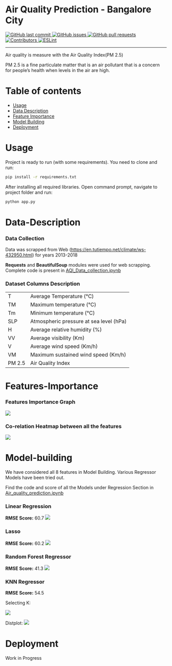 # Air Quality Prediction - Bangalore City
<a href="https://github.com/ravikant436/Air-Quality-prediction/commits/master" target="_blank">
  <img src="https://img.shields.io/github/last-commit/ravikant436/Air-Quality-prediction?style=flat-square" alt="GitHub last commit">
</a>

<a href="https://github.com/ravikant436/Air-Quality-prediction/issues" target="_blank">
  <img src="https://img.shields.io/github/issues/ravikant436/Air-Quality-prediction?style=flat-square&color=red" alt="GitHub issues">
</a>

<a href="https://github.com/ravikant436/Air-Quality-prediction/pulls" target="_blank">
  <img src="https://img.shields.io/github/issues-pr/ravikant436/Air-Quality-prediction?style=flat-square&color=blue" alt="GitHub pull requests">
</a>

<a href="https://github.com/ravikant436/Air-Quality-prediction#contribute" target="_blank">
  <img alt="Contributors" src="https://img.shields.io/badge/all_contributors-1-orange.svg?style=flat-square">
</a>

<a href="https://standardjs.com" target="_blank">
  <img alt="ESLint" src="https://img.shields.io/badge/code_style-standard-brightgreen.svg?style=flat-square">
</a>
<hr>

Air quality is measure with the Air Quality Index(PM 2.5)

PM 2.5 is a fine particulate matter that is an air pollutant that is a concern for people’s health when levels in the air are high.

# Table of contents

- [Usage](#usage)
- [Data Description](#Data-Description)
- [Feature Importance](#Features-Importance)
- [Model Building](#Model-building)
- [Deployment](#Deployment)

# Usage

Project is ready to run (with some requirements). You need to clone and run:
```sh
pip install -r requirements.txt
```

After installing all required libraries. Open command prompt, navigate to project folder and run:
```sh
python app.py
```

# Data-Description

### Data Collection
Data was scrapped from Web (https://en.tutiempo.net/climate/ws-432950.html) for years 2013-2018

**Requests** and **BeautifulSoup** modules were used for web scrapping. Complete code is present in <a href="https://github.com/ravikant436/Air-Quality-prediction/blob/main/AQI_Data_collection.ipynb">AQI_Data_collection.ipynb</a> 

### Dataset Columns Description

<table>
  <tr><td>T</td><td>Average Temperature (°C)</td></tr>
  <tr><td>TM</td><td>Maximum temperature (°C)</td></tr>
  <tr><td>Tm</td><td>Minimum temperature (°C)</td></tr>
  <tr><td>SLP</td><td>Atmospheric pressure at sea level (hPa)</td></tr>
  <tr><td>H</td><td>Average relative humidity (%)</td></tr>
  <tr><td>VV</td><td>Average visibility (Km)</td></tr>
  <tr><td>V</td><td>Average wind speed (Km/h)</td></tr>
  <tr><td>VM</td><td>Maximum sustained wind speed (Km/h)</td></tr>
  <tr><td>PM 2.5</td><td>Air Quality Index</td></tr>
</table>

# Features-Importance

### Features Importance Graph

<img src="https://github.com/ravikant436/Air-Quality-prediction/blob/main/images/feature-importance.png"/>

### Co-relation Heatmap between all the features

<img src="https://github.com/ravikant436/Air-Quality-prediction/blob/main/images/corr-graph-aqi.png"/>

# Model-building

We have considered all 8 features in Model Building. Various Regressor Models have been tried out. 

Find the code and score of all the Models under Regression Section in <a href="https://github.com/ravikant436/Air-Quality-prediction/blob/main/Air_quality_prediction.ipynb">Air_quality_prediction.ipynb</a>

### Linear Regression
**RMSE Score:** 60.7
<img src="https://github.com/ravikant436/Air-Quality-prediction/blob/main/images/linear_regression.png" />

### Lasso 
**RMSE Score:** 60.2
<img src="https://github.com/ravikant436/Air-Quality-prediction/blob/main/images/lasso.png" />

### Random Forest Regressor
**RMSE Score:** 41.3
<img src="https://github.com/ravikant436/Air-Quality-prediction/blob/main/images/random_forest.png" />

### KNN Regressor
**RMSE Score:** 54.5

Selecting K:

<img src="https://github.com/ravikant436/Air-Quality-prediction/blob/main/images/knn-tuning.png" />

Distplot:
<img src="https://github.com/ravikant436/Air-Quality-prediction/blob/main/images/knn.png" />

# Deployment

Work in Progress
